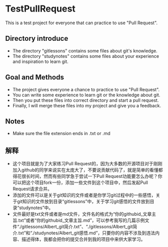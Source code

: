 # TestPullRequest
This is a test project for everyone that can practice to use "Pull Request".

## Directory introduce
- The directory "gitlessons" contains some files about git's knowledge.
- The directory "studynotes" contains some files about your experience and inspiration to learn git.

## Goal and Methods
- The project gives everyone a chance to practice to use "Pull Request". 
- You can write some experience to learn git or the knowledge about git. 
- Then you put these files into correct directory and start a pull request. 
- Finally, I will merge these files into my project and give you a feedback.

## Notes
- Make sure the file extension ends in .txt or .md


## 解释
- 这个项目就是为了大家练习Pull Request的，因为大多数的开源项目对于刚刚加入github的同学来说实在太庞大了，不要说贡献代码了，就是简单的看懂都得花很长时间，然而有些同学急于尝试一下Pull Request功能要怎么办呢？你可以把这个项目fork一份，添加一些文件到这个项目中，然后发起Pull Request请求合并。
- 添加的文件可以是关于git知识的文件或者是你学习git过程中的一些感悟，关于git知识的文件放到目录“gitlessons”中，关于学习git感悟的文件放到目录“studynotes”中。
- 文件最好是txt文件或者是md文件，文件名的格式为“你的githubid_文章主旨.txt”或者“你的githubid_文章主旨.md”，可以参考我写的几篇示例文件“./gitlessons/Albert_git简介.txt”、“./gitlessons/Albert_git简介.txt”和“./studynotes/Albert_git感悟.md”，只要你的内容不涉及到违法内容、描述得体，我都会把你的提交合并到我的项目中来供大家学习。


